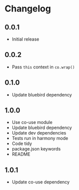 # Changelog

## 0.0.1

* Initial release

## 0.0.2

* Pass `this` context in `co.wrap()`

## 0.1.0

* Update bluebird dependency

## 1.0.0

* Use co-use module
* Update bluebird dependency
* Update dev dependencies
* Tests run in harmony mode
* Code tidy
* package.json keywords
* README

## 1.0.1

* Update co-use dependency
